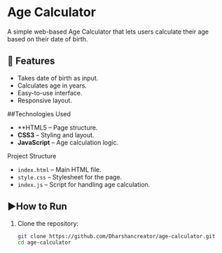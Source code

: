 # Age Calculator

A simple web-based Age Calculator that lets users calculate their age based on their date of birth.

## 🔧 Features

- Takes date of birth as input.
- Calculates age in years.
- Easy-to-use interface.
- Responsive layout.

##Technologies Used

- **HTML5 – Page structure.
- **CSS3** – Styling and layout.
- **JavaScript** – Age calculation logic.

Project Structure

- `index.html` – Main HTML file.
- `style.css` – Stylesheet for the page.
- `index.js` – Script for handling age calculation.

## ▶How to Run

1. Clone the repository:
   ```bash
   git clone https://github.com/Dharshancreator/age-calculator.git
   cd age-calculator
